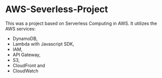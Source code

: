 # AWS-Severless-Project

This was a project based on Serverless Computing in AWS.
It utilizes the AWS services:
- DynamoDB, 
- Lambda with Javascript SDK, 
- IAM, 
- API Gateway, 
- S3, 
- CloudFront and 
- CloudWatch
